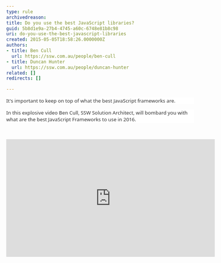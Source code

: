 ```yaml
---
type: rule
archivedreason: 
title: Do you use the best JavaScript libraries?
guid: 5b8d1e9a-27b4-4745-a60c-6748e81b8c98
uri: do-you-use-the-best-javascript-libraries
created: 2015-05-05T18:58:26.0000000Z
authors:
- title: Ben Cull
  url: https://ssw.com.au/people/ben-cull
- title: Duncan Hunter
  url: https://ssw.com.au/people/duncan-hunter
related: []
redirects: []

---
```





<p class="p1" style="margin-bottom&#58;7.5pt;background&#58;white none repeat scroll 0% 0%;"><span style="font-size&#58;10pt;font-family&#58;&quot;segoe ui&quot;,sans-serif;color&#58;#333333;">It's
important to keep on top of what the best JavaScript frameworks are.&#160;</span></p><p class="p1" style="margin-bottom&#58;7.5pt;background&#58;white none repeat scroll 0% 0%;"><span style="font-size&#58;10pt;font-family&#58;&quot;segoe ui&quot;,sans-serif;color&#58;#333333;">In
this explosive video Ben Cull, SSW Solution Architect, will bombard you with
what are the best JavaScript Frameworks to use in 2016.</span></p>
<br><excerpt class='endintro'></excerpt><br>
<div class="ms-rtestate-read ms-rte-embedcode ms-rte-embedil ms-rtestate-notify s4-wpActive"><iframe width="560" height="315" frameborder="0" src="https&#58;//www.youtube.com/embed/Mf3wEJHAMXw"></iframe>&#160;</div><p><br></p>


